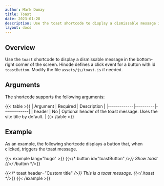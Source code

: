 ```yaml
---
author: Mark Dumay
title: Toast
date: 2023-01-28
description: Use the toast shortcode to display a dismissable message in the bottom-right corner of the screen.
layout: docs
---
```


## Overview

Use the `toast` shortcode to display a dismissable message in the bottom-right corner of the screen. Hinode defines a click event for a button with id `toastButton`. Modify the file `assets/js/toast.js` if needed.

## Arguments

The shortcode supports the following arguments:

{{< table >}}
| Argument    | Required | Description |
|-------------|----------|-------------|
| header      | No  | Optional header of the toast message. Uses the site title by default. |
{{< /table >}}

## Example

As an example, the following shortcode displays a button that, when clicked, triggers the toast message.

<!-- markdownlint-disable MD037 -->
{{< example lang="hugo" >}}
{{</* button id="toastButton" */>}}
    Show toast
{{</* /button */>}}

{{</* toast header="Custom title" */>}}
    This is a toast message.
{{</* /toast */>}}
{{< /example >}}
<!-- markdownlint-enable MD037 -->
